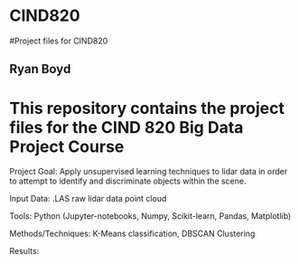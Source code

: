 # CIND820

#Project files for CIND820
## Ryan Boyd


# This repository contains the project files for the CIND 820 Big Data Project Course

Project Goal: Apply unsupervised learning techniques to lidar data in order to attempt to identify and discriminate objects within the scene.

Input Data: .LAS raw lidar data point cloud

Tools: Python (Jupyter-notebooks, Numpy, Scikit-learn, Pandas, Matplotlib)

Methods/Techniques: K-Means classification, DBSCAN Clustering


Results:
